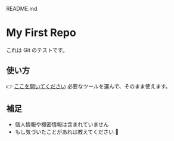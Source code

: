 README.md

# My First Repo

これは Git のテストです。  

## 使い方
👉 <a href="https://g-t-ai.github.io/vibe_cording/" target="_blank">ここを開いてください</a>
必要なツールを選んで、そのまま使えます。

## 補足
- 個人情報や機密情報は含まれていません  
- もし気づいたことがあれば教えてください 🙌
